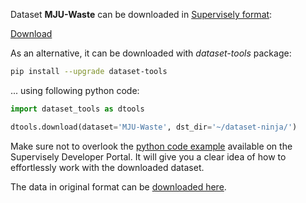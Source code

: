 Dataset **MJU-Waste** can be downloaded in [Supervisely format](https://developer.supervisely.com/api-references/supervisely-annotation-json-format):

 [Download](https://assets.supervisely.com/remote/eyJsaW5rIjogImZzOi8vYXNzZXRzLzM1NjBfTUpVLVdhc3RlL21qdXdhc3RlLURhdGFzZXROaW5qYS50YXIiLCAic2lnIjogInRqQzRZdVg5dmlGWmNsNHJqV0FQRnVmMDNqR1BJT3J6RE9EZDJPM2k4RTA9In0=)

As an alternative, it can be downloaded with *dataset-tools* package:
``` bash
pip install --upgrade dataset-tools
```

... using following python code:
``` python
import dataset_tools as dtools

dtools.download(dataset='MJU-Waste', dst_dir='~/dataset-ninja/')
```
Make sure not to overlook the [python code example](https://developer.supervisely.com/getting-started/python-sdk-tutorials/iterate-over-a-local-project) available on the Supervisely Developer Portal. It will give you a clear idea of how to effortlessly work with the downloaded dataset.

The data in original format can be [downloaded here](https://drive.google.com/file/d/1o101UBJGeeMPpI-DSY6oh-tLk9AHXMny/view?usp=sharing).